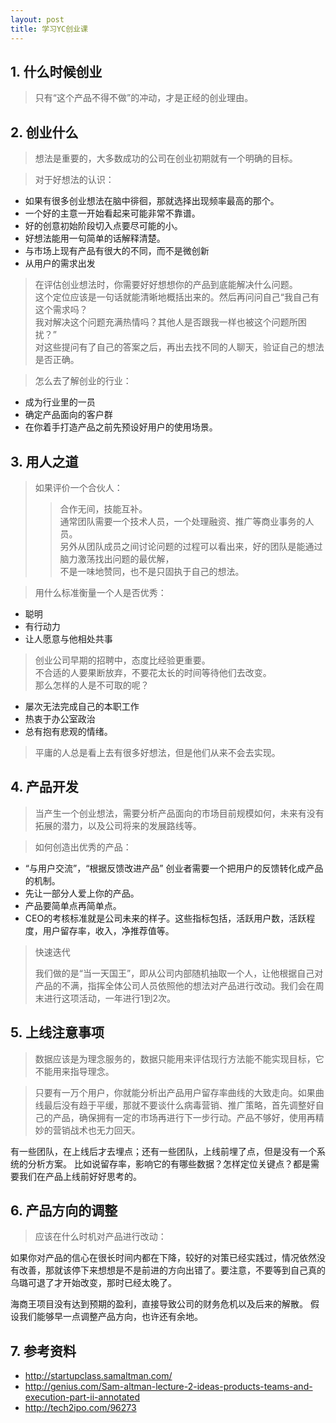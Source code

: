 ```yaml
---
layout: post
title: 学习YC创业课
---
```


## 1. 什么时候创业
>只有“这个产品不得不做”的冲动，才是正经的创业理由。

## 2. 创业什么
>想法是重要的，大多数成功的公司在创业初期就有一个明确的目标。

>对于好想法的认识：
>>
* 如果有很多创业想法在脑中徘徊，那就选择出现频率最高的那个。
* 一个好的主意一开始看起来可能非常不靠谱。
* 好的创意初始阶段切入点要尽可能的小。
* 好想法能用一句简单的话解释清楚。
* 与市场上现有产品有很大的不同，而不是微创新
* 从用户的需求出发

>在评估创业想法时，你需要好好想想你的产品到底能解决什么问题。  
>这个定位应该是一句话就能清晰地概括出来的。然后再问问自己“我自己有这个需求吗？  
>我对解决这个问题充满热情吗？其他人是否跟我一样也被这个问题所困扰？”  
>对这些提问有了自己的答案之后，再出去找不同的人聊天，验证自己的想法是否正确。

>怎么去了解创业的行业：
>>
* 成为行业里的一员
* 确定产品面向的客户群
* 在你着手打造产品之前先预设好用户的使用场景。

## 3. 用人之道 
>如果评价一个合伙人：  
>>合作无间，技能互补。  
>通常团队需要一个技术人员，一个处理融资、推广等商业事务的人员。  
>另外从团队成员之间讨论问题的过程可以看出来，好的团队是能通过脑力激荡找出问题的最优解，  
>不是一味地赞同，也不是只固执于自己的想法。

>用什么标准衡量一个人是否优秀：
>>
* 聪明
* 有行动力
* 让人愿意与他相处共事


>创业公司早期的招聘中，态度比经验更重要。  
>不合适的人要果断放弃，不要花太长的时间等待他们去改变。  
>那么怎样的人是不可取的呢？
>>
* 屡次无法完成自己的本职工作
* 热衷于办公室政治
* 总有抱有悲观的情绪。

>平庸的人总是看上去有很多好想法，但是他们从来不会去实现。

## 4. 产品开发

>当产生一个创业想法，需要分析产品面向的市场目前规模如何，未来有没有拓展的潜力，以及公司将来的发展路线等。

>如何创造出优秀的产品：
>>
 * “与用户交流”，“根据反馈改进产品” 创业者需要一个把用户的反馈转化成产品的机制。
 * 先让一部分人爱上你的产品。
 * 产品要简单点再简单点。
 * CEO的考核标准就是公司未来的样子。这些指标包括，活跃用户数，活跃程度，用户留存率，收入，净推荐值等。  

> 快速迭代
> 
> 我们做的是“当一天国王”，即从公司内部随机抽取一个人，让他根据自己对产品的不满，指挥全体公司人员依照他的想法对产品进行改动。我们会在周末进行这项活动，一年进行1到2次。
 

## 5. 上线注意事项
> 数据应该是为理念服务的，数据只能用来评估现行方法能不能实现目标，它不能用来指导理念。

>只要有一万个用户，你就能分析出产品用户留存率曲线的大致走向。如果曲线最后没有趋于平缓，那就不要谈什么病毒营销、推广策略，首先调整好自己的产品，确保拥有一定的市场再进行下一步行动。产品不够好，使用再精妙的营销战术也无力回天。

有一些团队，在上线后才去埋点；还有一些团队，上线前埋了点，但是没有一个系统的分析方案。
比如说留存率，影响它的有哪些数据？怎样定位关键点？都是需要我们在产品上线前好好思考的。

## 6. 产品方向的调整
>应该在什么时机对产品进行改动：  
>>
如果你对产品的信心在很长时间内都在下降，较好的对策已经实践过，情况依然没有改善，那就该停下来想想是不是前进的方向出错了。要注意，不要等到自己真的乌璐可退了才开始改变，那时已经太晚了。

海商王项目没有达到预期的盈利，直接导致公司的财务危机以及后来的解散。
假设我们能够早一点调整产品方向，也许还有余地。


## 7. 参考资料
* http://startupclass.samaltman.com/
* http://genius.com/Sam-altman-lecture-2-ideas-products-teams-and-execution-part-ii-annotated
* http://tech2ipo.com/96273





